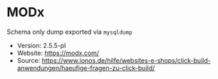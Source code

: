 # MODx

Schema only dump exported via `mysqldump`

- Version: 2.5.5-pl
- Website: https://modx.com/
- Source: https://www.ionos.de/hilfe/websites-e-shops/click-build-anwendungen/haeufige-fragen-zu-click-build/

